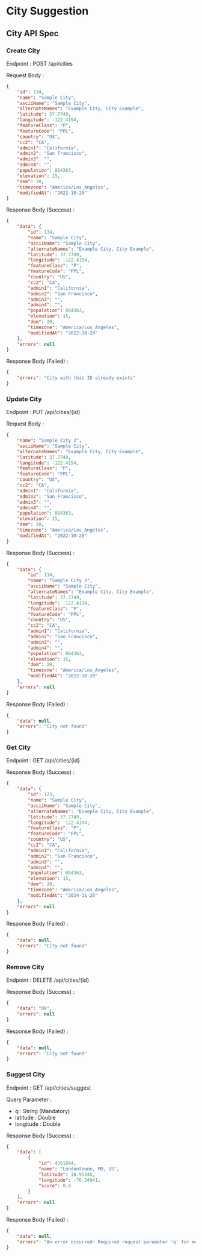 # City Suggestion

## City API Spec

### Create City

Endpoint : POST /api/cities

Request Body :

```json
{
    "id": 134,
    "name": "Sample City",
    "asciiName": "Sample City",
    "alternateNames": "Example City, City Example",
    "latitude": 37.7749,
    "longitude": -122.4194,
    "featureClass": "P",
    "featureCode": "PPL",
    "country": "US",
    "cc2": "CA",
    "admin1": "California",
    "admin2": "San Francisco",
    "admin3": "",
    "admin4": "",
    "population": 884363,
    "elevation": 15,
    "dem": 20,
    "timezone": "America/Los_Angeles",
    "modifiedAt": "2022-10-20"
}
```

Response Body (Success) :

```json
{
    "data": {
        "id": 134,
        "name": "Sample City",
        "asciiName": "Sample City",
        "alternateNames": "Example City, City Example",
        "latitude": 37.7749,
        "longitude": -122.4194,
        "featureClass": "P",
        "featureCode": "PPL",
        "country": "US",
        "cc2": "CA",
        "admin1": "California",
        "admin2": "San Francisco",
        "admin3": "",
        "admin4": "",
        "population": 884363,
        "elevation": 15,
        "dem": 20,
        "timezone": "America/Los_Angeles",
        "modifiedAt": "2022-10-20"
    },
    "errors": null
}
```

Response Body (Failed) :

```json
{
    "errors": "City with this ID already exists"
}
```

### Update City

Endpoint : PUT /api/cities/{id}

Request Body :

```json
{
    "name": "Sample City 2",
    "asciiName": "Sample City",
    "alternateNames": "Example City, City Example",
    "latitude": 37.7749,
    "longitude": -122.4194,
    "featureClass": "P",
    "featureCode": "PPL",
    "country": "US",
    "cc2": "CA",
    "admin1": "California",
    "admin2": "San Francisco",
    "admin3": "",
    "admin4": "",
    "population": 884363,
    "elevation": 15,
    "dem": 20,
    "timezone": "America/Los_Angeles",
    "modifiedAt": "2022-10-20"
}
```

Response Body (Success) :

```json
{
    "data": {
        "id": 134,
        "name": "Sample City 2",
        "asciiName": "Sample City",
        "alternateNames": "Example City, City Example",
        "latitude": 37.7749,
        "longitude": -122.4194,
        "featureClass": "P",
        "featureCode": "PPL",
        "country": "US",
        "cc2": "CA",
        "admin1": "California",
        "admin2": "San Francisco",
        "admin3": "",
        "admin4": "",
        "population": 884363,
        "elevation": 15,
        "dem": 20,
        "timezone": "America/Los_Angeles",
        "modifiedAt": "2022-10-20"
    },
    "errors": null
}
```

Response Body (Failed) :

```json
{
    "data": null,
    "errors": "City not found"
}
```

### Get City

Endpoint : GET /api/cities/{id}

Response Body (Success) :

```json
{
    "data": {
        "id": 123,
        "name": "Sample City",
        "asciiName": "Sample City",
        "alternateNames": "Example City, City Example",
        "latitude": 37.7749,
        "longitude": -122.4194,
        "featureClass": "P",
        "featureCode": "PPL",
        "country": "US",
        "cc2": "CA",
        "admin1": "California",
        "admin2": "San Francisco",
        "admin3": "",
        "admin4": "",
        "population": 884363,
        "elevation": 15,
        "dem": 20,
        "timezone": "America/Los_Angeles",
        "modifiedAt": "2024-11-26"
    },
    "errors": null
}
```

Response Body (Failed) :

```json
{
    "data": null,
    "errors": "City not found"
}
```

### Remove City

Endpoint : DELETE /api/cities/{id}

Response Body (Success) :

```json
{
    "data": "OK",
    "errors": null
}
```

Response Body (Failed) :

```json
{
    "data": null,
    "errors": "City not found"
}
```

### Suggest City

Endpoint : GET /api/cities/suggest

Query Parameter :

- q : String (Mandatory)
- latitude : Double
- longitude : Double

Response Body (Success) :

```json
{
    "data": [
        {
            "id": 4361094,
            "name": "Londontowne, MD, US",
            "latitude": 38.93345,
            "longitude": -76.54941,
            "score": 0.8
        }
    ],
    "errors": null
}
```

Response Body (Failed) :

```json
{
    "data": null,
    "errors": "An error occurred: Required request parameter 'q' for method parameter type String is not present, Type: class org.springframework.web.bind.MissingServletRequestParameterException"
}
```
